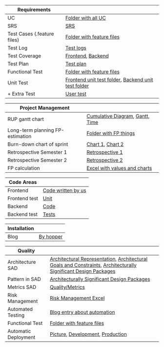 |Requirements| |
|---|---|
|UC 	| [Folder with all UC](https://github.com/Fridgify/Fridgify_Documentation/tree/master/use_cases) |
|SRS	| [SRS](https://github.com/Fridgify/Fridgify_Documentation/blob/master/planning/srs.md) |
|Test Cases (.feature files) 	| [Folder with feature files](https://github.com/Fridgify/Fridgify_Frontend/tree/working/featurefiles/fridgify/test_driver/features) |
|Test Log	| [Test logs](https://github.com/Fridgify/Fridgify_Documentation/blob/master/planning/architecture/rup_tstpln.md#761detailed-test-results) |
|Test Coverage 	| [Frontend](https://github.com/Fridgify/Fridgify_Documentation/tree/master/blogs/final_blog/code_coverage_frontend.png), [Backend](https://github.com/Fridgify/Fridgify_Documentation/tree/master/blogs/final_blog/code_coverage_backend.png) |
|Test Plan	| [Test plan](https://github.com/Fridgify/Fridgify_Documentation/blob/master/planning/architecture/rup_tstpln.md) |
|Functional Test 	| [Folder with feature files](https://github.com/Fridgify/Fridgify_Frontend/tree/working/featurefiles/fridgify/test_driver/features) |
|Unit Test	| [Frontend unit test folder](https://github.com/Fridgify/Fridgify_Frontend/tree/master/fridgify/test), [Backend unit test folder](https://github.com/Fridgify/Fridgify_Backend/tree/master/fridgify_backend/tests) |
|+ Extra Test 	| [User test](https://github.com/Fridgify/Fridgify_Documentation/blob/master/planning/architecture/rup_tstpln.md#524-user-interface-testing) |


|Project Management| |
|---|---|
|RUP gantt chart 	| [Cumulative Diagram](https://github.com/Fridgify/Fridgify_Documentation/blob/master/planning/architecture/cumulative_diagram.png), [Gantt](https://fridgify-tracking.donkz.dev/reports/gantt/144-1), [Time](https://fridgify-tracking.donkz.dev/reports/time/135-1?line=issue) |
|Long-term planning FP-estimation	| [Folder with FP things](https://github.com/Fridgify/Fridgify_Documentation/tree/master/planning/analysis) |
|Burn-down chart of sprint	| [Chart 1](https://fridgify-tracking.donkz.dev/reports/burndown/133-5), [Chart 2](https://fridgify-tracking.donkz.dev/agiles/104-2/105-16?chart) |
|Retrospective Semester 1	| [Retrospective 1](https://blog.fridgify.com/week-7-the-art-of-scrum-ii/) |
|Retrospective Semester 2 	| [Retrospective 2](https://blog.fridgify.com/phase-2-week-8-the-art-of-scrum-iii/) |
|FP calculation	| [Excel with values and charts](https://docs.google.com/spreadsheets/d/15ITkMB7w8aL5hJDDncJqJW3OL-zaxlj1dqkJcCas4pQ/edit#gid=207568332) |


|Code Areas| |
|---|---|
|Frontend 	| [Code written by us](https://github.com/Fridgify/Fridgify_Frontend/tree/master/fridgify/lib) |
|Frontend test	| [Unit](https://github.com/Fridgify/Fridgify_Frontend/tree/master/fridgify/test) |
|Backend 	| [Code](https://github.com/Fridgify/Fridgify_Backend/tree/master/fridgify_backend) |
|Backend test	| [Tests](https://github.com/Fridgify/Fridgify_Backend/tree/master/fridgify_backend/tests) |

|Installation| |
|---|---|
|Blog 	| [By hopper](https://blog.fridgify.com/phase-2-week-9-installation/) |

|Quality| |
|---|---|
|Architecture SAD 	| [Architectural Representation](https://github.com/Fridgify/Fridgify_Documentation/blob/master/planning/architecture/rup_sad.md#2-architectural-representation), [Architectural Goals and Constraints](https://github.com/Fridgify/Fridgify_Documentation/blob/master/planning/architecture/rup_sad.md#3-architectural-goals-and-constraints), [Architecturally Significant Design Packages](https://github.com/Fridgify/Fridgify_Documentation/blob/master/planning/architecture/rup_sad.md#52-architecturally-significant-design-packages) |
|Pattern in SAD	| [Architecturally Significant Design Packages](https://github.com/Fridgify/Fridgify_Documentation/blob/master/planning/architecture/rup_sad.md#52-architecturally-significant-design-packages) |
|Metrics SAD	| [Quality/Metrics](https://github.com/Fridgify/Fridgify_Documentation/blob/master/planning/architecture/rup_sad.md#11-qualitymetrics) |
|Risk Management  	| [Risk Management Excel](https://github.com/Fridgify/Fridgify_Documentation/blob/master/planning/risks/Risk_Management.xlsx) |
|Automated Testing 	| [Blog entry about automation](https://blog.fridgify.com/phase-2-week-4-testing-and-badges/) |
|Functional Test 	| [Folder with feature files](https://github.com/Fridgify/Fridgify_Frontend/tree/working/featurefiles/fridgify/test_driver/features) |
|Automatic Deployment | [Picture](https://github.com/Fridgify/Fridgify_Documentation/blob/master/planning/architecture/deployment_process.png), [Development](https://fridgify-tc.donkz.dev/buildConfiguration/Fridgify_DeployFridgifyDevelopment#all-projects), [Production](https://fridgify-tc.donkz.dev/buildConfiguration/Fridgify_DeployFridgifyProduction#all-projects) |
